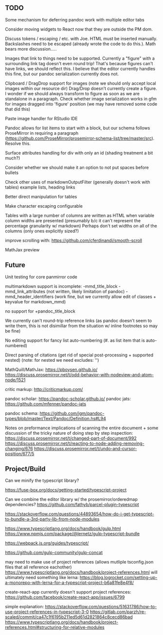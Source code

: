 ## TODO
 
Some mechanism for deferring pandoc work with multiple editor tabs

Consider moving widgets to React now that they are outside the PM dom.

Discuss tokens / escaping / etc. with Joe. HTML must be inserted manually. Backslashes need to
be escaped (already wrote the code to do this.). Math bears more discussion.....

Images that link to things need to be supported. Currently a "figure" with a surrounding link tag doesn't even round trip! That's 
because figures can't have links, we should reflect this. I believe that the editor currently handles this fine, but our 
pandoc serialization currently does not.

Clipboard / DragDrop support for images (note we should only accept local images within our resource dir)
Drag/Drop doesn't currently create a figure. I wonder if we should always transform to figure as soon as we 
are standalone in a paragraph. Check whether image serialization works in gfm for images dragged into 'figure' position
(we may have removed some code that did this)

Paste image handler for RStudio IDE

Pandoc allows for list items to start with a block, but our schema follows ProseMirror in requiring a paragraph
(https://github.com/ProseMirror/prosemirror-schema-list/tree/master/src). Resolve this.

Surface attributes
handling for div with only an id (shading treatment a bit much?)

Consider whether we should make it an option to not put spaces before bullets

Check other uses of markdownOutputFilter (generally doesn't work with tables)
  example lists, heading links

Better direct manipulation for tables

Make character escaping configurable

Tables with a large number of columns are written as HTML when variable column widths are presented (presumably b/c it can't represent the percentage granularity w/ markdown) Perhaps don't set widths on all of the columns (only ones explicitly sized?)

improve scrolling with: <https://github.com/cferdinandi/smooth-scroll>

MathJax preview


## Future

Unit testing for core panmirror code

multimarkdown support is incomplete: -mmd\_title\_block -mmd\_link\_attributes (not written, likely limitation of pandoc) -mmd\_header\_identifiers (work fine, but we currently allow edit of classes + keyvalue for markdown\_mmd)

no support for +pandoc\_title\_block

We currently can't round-trip reference links (as pandoc doesn't seem to write them, this is not disimillar from the situation w/ inline footnotes so may be fine)

No editing support for fancy list auto-numbering (\#. as list item that is auto-numbered)

Direct parsing of citations (get rid of special post-processing + supported nested) (note: for nested we need excludes: '')

MathQuill/MathJax: <https://pboysen.github.io/> <https://discuss.prosemirror.net/t/odd-behavior-with-nodeview-and-atom-node/1521>

critic markup: <http://criticmarkup.com/>

pandoc scholar: <https://pandoc-scholar.github.io/> pandoc jats: <https://github.com/mfenner/pandoc-jats>

pandoc schema: <https://github.com/jgm/pandoc-types/blob/master/Text/Pandoc/Definition.hs#L94>

Notes on preformance implications of scanning the entire document + some discussion of the tricky nature of doing step by step inspection: <https://discuss.prosemirror.net/t/changed-part-of-document/992> <https://discuss.prosemirror.net/t/reacting-to-node-adding-removing-changing/676> <https://discuss.prosemirror.net/t/undo-and-cursor-position/677/5>

## Project/Build

Can we minify the typescript library?

<https://fuse-box.org/docs/getting-started/typescript-project>

Can we combine the editor library w/ the prosemirror/orderedmap dependencies? <https://github.com/fathyb/parcel-plugin-typescript>

<https://stackoverflow.com/questions/44893654/how-do-i-get-typescript-to-bundle-a-3rd-party-lib-from-node-modules>

<https://www.typescriptlang.org/docs/handbook/gulp.html> <https://www.npmjs.com/package/@lernetz/gulp-typescript-bundle>

<https://webpack.js.org/guides/typescript/>

<https://github.com/gulp-community/gulp-concat>

may need to make use of project references (allows mutliple tsconfig.json files that all reference eachother) <https://www.typescriptlang.org/docs/handbook/project-references.html> will ultimately need something like lerna: <https://blog.logrocket.com/setting-up-a-monorepo-with-lerna-for-a-typescript-project-b6a81fe8e4f8/>

create-react-app currently doesn't support project references: <https://github.com/facebook/create-react-app/issues/6799>

simple explanation: <https://stackoverflow.com/questions/51631786/how-to-use-project-references-in-typescript-3-0> <https://gitlab.com/parzh/re-scaled/commit/ca47c1f6195b211ed5d61d2821864c8cecd86bad> <https://www.typescriptlang.org/docs/handbook/project-references.html#structuring-for-relative-modules>